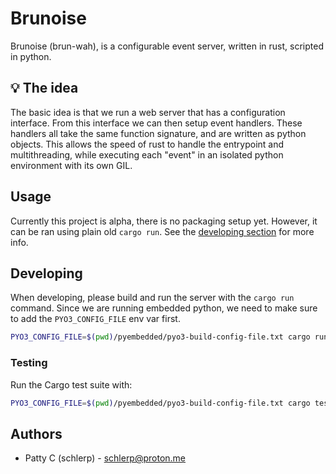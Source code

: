 # Brunoise

Brunoise (brun-wah), is a configurable event server, written in rust, scripted in python.

## 💡 The idea

The basic idea is that we run a web server that has a configuration interface.
From this interface we can then setup event handlers.
These handlers all take the same function signature, and are written as python objects.
This allows the speed of rust to handle the entrypoint and multithreading, while executing each "event" in an isolated python environment with its own GIL.

## Usage

Currently this project is alpha, there is no packaging setup yet.
However, it can be ran using plain old `cargo run`.
See the [developing section](#developing) for more info.

## Developing

When developing, please build and run the server with the `cargo run` command.
Since we are running embedded python, we need to make sure to add the `PYO3_CONFIG_FILE` env var first.

```sh
PYO3_CONFIG_FILE=$(pwd)/pyembedded/pyo3-build-config-file.txt cargo run
```

### Testing

Run the Cargo test suite with:

```sh
PYO3_CONFIG_FILE=$(pwd)/pyembedded/pyo3-build-config-file.txt cargo test
```

## Authors

* Patty C (schlerp) - [schlerp@proton.me](mailto:schlerp@proton.me)

